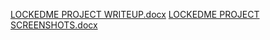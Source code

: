 [LOCKEDME PROJECT WRITEUP.docx](https://github.com/RAHULSINGH8181/Locked-Me-Application/files/10953596/LOCKEDME.PROJECT.WRITEUP.docx)
[LOCKEDME PROJECT SCREENSHOTS.docx](https://github.com/RAHULSINGH8181/Locked-Me-Application/files/10953608/LOCKEDME.PROJECT.SCREENSHOTS.docx)
